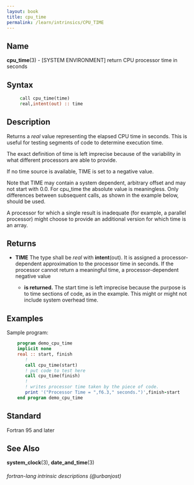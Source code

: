 ```yaml
---
layout: book
title: cpu_time
permalink: /learn/intrinsics/CPU_TIME
---
```

## __Name__

__cpu\_time__(3) - \[SYSTEM ENVIRONMENT\] return CPU processor time in seconds

## __Syntax__


```fortran
     call cpu_time(time)
     real,intent(out) :: time
```

## __Description__

Returns a _real_ value representing the elapsed CPU time in seconds. This
is useful for testing segments of code to determine execution time.

The exact definition of time is left imprecise because of the
variability in what different processors are able to provide.

If no time source is available, TIME is set to a negative value.

Note that TIME may contain a system dependent, arbitrary offset and may
not start with 0.0. For cpu\_time the absolute value is meaningless.
Only differences between subsequent calls, as shown in the example
below, should be used.

A processor for which a single result is inadequate (for example, a
parallel processor) might choose to provide an additional version for
which time is an array.

## __Returns__

  - __TIME__
    The type shall be _real_ with __intent__(out). It is assigned a
    processor-dependent approximation to the processor time in seconds.
    If the processor cannot return a meaningful time, a
    processor-dependent negative value

      - __is returned.__
        The start time is left imprecise because the purpose is to time
        sections of code, as in the example. This might or might not
        include system overhead time.

## __Examples__

Sample program:

```fortran
    program demo_cpu_time
    implicit none
    real :: start, finish
       !
       call cpu_time(start)
       ! put code to test here
       call cpu_time(finish)
       !
       ! writes processor time taken by the piece of code.
       print '("Processor Time = ",f6.3," seconds.")',finish-start
    end program demo_cpu_time
```

## __Standard__

Fortran 95 and later

## __See Also__

__system\_clock__(3), __date\_and\_time__(3)

###### fortran-lang intrinsic descriptions (@urbanjost)
